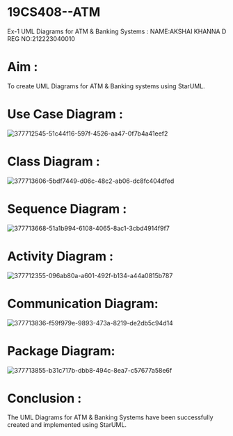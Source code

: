 # 19CS408--ATM
Ex-1 UML Diagrams for ATM & Banking Systems :
NAME:AKSHAI KHANNA D
REG NO:212223040010
# Aim :
To create UML Diagrams for ATM & Banking systems using StarUML.

# Use Case Diagram :

![377712545-51c44f16-597f-4526-aa47-0f7b4a41eef2](https://github.com/user-attachments/assets/d43d3853-49dc-4d6b-b390-31b3fdc754fe)


# Class Diagram :
![377713606-5bdf7449-d06c-48c2-ab06-dc8fc404dfed](https://github.com/user-attachments/assets/e638712b-5e6c-4c6a-9ec9-043e0bfe574f)


# Sequence Diagram :
![377713668-51a1b994-6108-4065-8ac1-3cbd4914f9f7](https://github.com/user-attachments/assets/a2fdeeb6-6ebf-4077-a393-e8d0f50fc26d)


# Activity Diagram :
![377712355-096ab80a-a601-492f-b134-a44a0815b787](https://github.com/user-attachments/assets/b621fa24-05e0-4657-b8b2-46ee8a75a96e)


# Communication Diagram:
![377713836-f59f979e-9893-473a-8219-de2db5c94d14](https://github.com/user-attachments/assets/aa8c2d78-2d68-4e1f-b6c5-78bd307f5079)


# Package Diagram:
![377713855-b31c717b-dbb8-494c-8ea7-c57677a58e6f](https://github.com/user-attachments/assets/77c7dd0e-0194-4b83-9e41-5f72d093029c)


# Conclusion :
The UML Diagrams for ATM & Banking Systems have been successfully created and implemented using StarUML.

